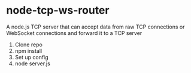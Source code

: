 # node-tcp-ws-router
A node.js TCP server that can accept data from raw TCP connections or WebSocket connections and forward it to a TCP server

1. Clone repo
2. npm install
3. Set up config
4. node server.js
